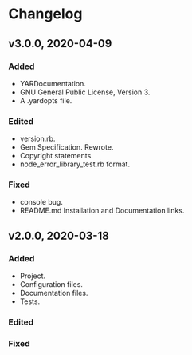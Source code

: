 # Changelog

## v3.0.0, 2020-04-09

### Added

- YARDocumentation.
- GNU General Public License, Version 3.
- A .yardopts file.

### Edited

- version.rb.
- Gem Specification. Rewrote.
- Copyright statements.
- node_error_library_test.rb format.

### Fixed

- console bug.
- README.md Installation and Documentation links.

## v2.0.0, 2020-03-18

### Added

- Project.
- Configuration files.
- Documentation files.
- Tests.

### Edited

### Fixed

